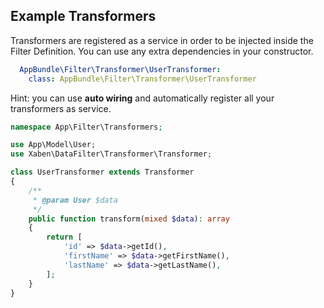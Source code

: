 ## Example Transformers

Transformers are registered as a service in order to be injected inside the Filter Definition. 
You can use any extra dependencies in your constructor.

```yml
  AppBundle\Filter\Transformer\UserTransformer:
    class: AppBundle\Filter\Transformer\UserTransformer
```

Hint: you can use **auto wiring** and automatically register all your transformers as service.


```php
namespace App\Filter\Transformers;

use App\Model\User;
use Xaben\DataFilter\Transformer\Transformer;

class UserTransformer extends Transformer
{
    /**
     * @param User $data
     */
    public function transform(mixed $data): array
    {
        return [
            'id' => $data->getId(),
            'firstName' => $data->getFirstName(),
            'lastName' => $data->getLastName(),
        ];
    }
}
```
